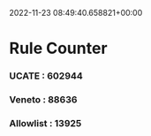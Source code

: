 2022-11-23 08:49:40.658821+00:00
# Rule Counter 
 ### UCATE : 602944

 ### Veneto : 88636

 ### Allowlist : 13925